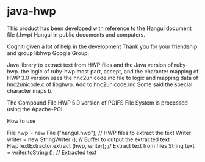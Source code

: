 java-hwp
========

This product has been developed with reference to the Hangul document file (.hwp) Hangul in public documents and computers.

Cogniti given a lot of help in the development Thank you for your friendship and group libhwp Google Group.

Java library to extract text from HWP files and the Java version of ruby-hwp. the logic of ruby-hwp most part, accept, and the character mapping of HWP 3.0 version uses the hnc2unicode.inc file to logic and mapping data of hnc2unicode.c of libghwp. Add to hnc2unicode.inc Some said the special character maps b.

The Compound File HWP 5.0 version of POIFS File System is processed using the Apache-POI.

How to use

File hwp = new File ("hangul.hwp"); // HWP files to extract the text
Writer writer = new StringWriter (); // Buffer to output the extracted text
HwpTextExtractor.extract (hwp, writer); // Extract text from files
String text = writer.toString (); // Extracted text
